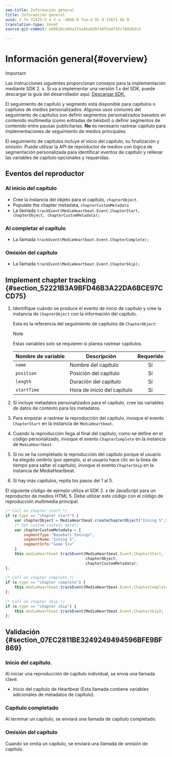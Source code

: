 ```yaml
---
seo-title: Información general
title: Información general
uuid: 3 fe 32425-5 e 2 a -4886-8 fea-d 91 d 15671 bb 0
translation-type: tm+mt
source-git-commit: e89620ce60a37aa4ba0207e8f5a4f43c76026dcd

---
```



# Información general{#overview}

>[!IMPORTANT]
>
>Las instrucciones siguientes proporcionan consejos para la implementación mediante SDK 2. x. Si va a implementar una versión 1.x del SDK, puede descargar la guía del desarrollador aquí: [Descargar SDK.](/help/sdk-implement/download-sdks.md)

El seguimiento de capítulo y segmento está disponible para capítulos o capítulos de medios personalizados. Algunos usos comunes del seguimiento de capítulos son definir segmentos personalizados basados en contenido multimedia (como entradas de béisbol) o definir segmentos de contenido entre pausas publicitarias. **No** es necesario rastrear capítulo para implementaciones de seguimiento de medios principales.

El seguimiento de capítulos incluye el inicio del capítulo, su finalización y omisión. Puede utilizar la API de reproductor de medios con lógica de segmentación personalizada para identificar eventos de capítulo y rellenar las variables de capítulo opcionales y requeridas.

## Eventos del reproductor

### Al inicio del capítulo

* Cree la instancia del objeto para el capítulo, `chapterObject`.
* Populate the chapter metadata, `chapterCustomMetadata`
* La llamada `trackEvent(MediaHeartbeat.Event.ChapterStart, chapterObject, chapterCustomMetadata);`

### Al completar el capítulo

* La llamada `trackEvent(MediaHeartbeat.Event.ChapterComplete);`

### Omisión del capítulo

* La llamada `trackEvent(MediaHeartbeat.Event.ChapterSkip);`

## Implement chapter tracking {#section_52221B3A9BFD46B3A22DA6BCE97CCD75}

1. Identifique cuándo se produce el evento de inicio de capítulo y cree la instancia de `ChapterObject` con la información del capítulo.

   Esta es la referencia del seguimiento de capítulos de `ChapterObject`:

   >[!NOTE]
   >
   >Estas variables solo se requieren si planea rastrear capítulos.

   | Nombre de variable | Descripción | Requerido |
   | --- | --- | :---: |
   | `name` | Nombre del capítulo | Sí |
   | `position` | Posición del capítulo | Sí |
   | `length` | Duración del capítulo | Sí |
   | `startTime` | Hora de inicio del capítulo | Sí |

1. Si incluye metadatos personalizados para el capítulo, cree las variables de datos de contexto para los metadatos.
1. Para empezar a rastrear la reproducción del capítulo, invoque el evento `ChapterStart` en la instancia de `MediaHeartbeat`.
1. Cuando la reproducción llega al final del capítulo, como se define en el código personalizado, invoque el evento `ChapterComplete` en la instancia de `MediaHeartbeat`.
1. Si no se ha completado la reproducción del capítulo porque el usuario ha elegido omitirlo (por ejemplo, si el usuario hace clic en la línea de tiempo para saltar el capítulo), invoque el evento `ChapterSkip` en la instancia de MediaHeartbeat.
1. Si hay más capítulos, repita los pasos del 1 al 5.

El siguiente código de ejemplo utiliza el SDK 2. x de JavaScript para un reproductor de medios HTML 5. Debe utilizar este código con el código de reproducción multimedia principal.

```js
/* Call on chapter start */ 
if (e.type == "chapter start") { 
    var chapterObject = MediaHeartbeat.createChapterObject("Inning 5",5,500,2500); 
    /* Set custom context data*/ 
    var chapterCustomMetadata = { 
        segmentType:"Baseball Innings", 
        segmentName:"Inning 5", 
        segmentInfo:"Game Six" 
    } 
    this.mediaHeartbeat.trackEvent(MediaHeartbeat.Event.ChapterStart,  
                                   chapterObject,  
                                   chapterCustomMetadata); 
}; 
 
/* Call on chapter complete */ 
if (e.type == "chapter complete") { 
    this.mediaHeartbeat.trackEvent(MediaHeartbeat.Event.ChapterComplete); 
}; 
 
/* Call on chapter skip */ 
if (e.type == "chapter skip") { 
    this.mediaHeartbeat.trackEvent(MediaHeartbeat.Event.ChapterSkip); 
}; 
```

## Validación {#section_07EC2811BE3249249494596BFE9BF869}

### Inicio del capítulo.

Al iniciar una reproducción de capítulo individual, se envía una llamada clave:

* Inicio del capítulo de Heartbeat (Esta llamada contiene variables adicionales de metadatos de capítulo).

### Capítulo completado

Al terminar un capítulo, se enviará una llamada de capítulo completado.

### Omisión del capítulo

Cuando se omita un capítulo, se enviará una llamada de omisión de capítulo.

